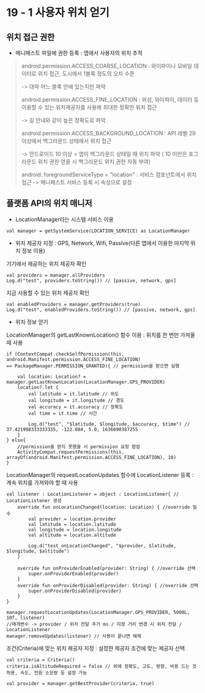 # 19 - 1 사용자 위치 얻기

## 위치 접근 권한

* 메니페스트 파일에 권한 등록 : 앱에서 사용자의 위치 추적

> android.permission.ACCESS_COARSE_LOCATION : 와이파이나 모바일 데이터로 위치 접근, 도시에서 1블록 정도의 오차 수준
>
> -> 대략 어느 블록 안에 있는지만 파악
>
> android.permission.ACCESS_FINE_LOCATION : 위성, 와이파이, 데이터 등 이용할 수 있는 위치제공자를 사용해 최대한 정확한 위치 접근
>
> -> 길 안내와 같이 높은 정확도로 파악
>
> android.permission.ACCESS_BACKGROUND_LOCATION : API 레벨 29 이상에서 백그라운드 상태에서 위치 접근
>
> -> 안드로이드 10 이상 > 앱이 백그라운드 상태일 때 위치 파악 ( 10 미만은 포그라운드 위치 권한 얻을 시 백그라운드 위치 권한 자동 부여)
>
> android: foregroundServiceType = "location" : 서비스 컴포넌트에서 위치 접근 -> 메니페스트 서비스 등록 시 속성으로 설정

## 플랫폼 API의 위치 매니저

* LocationManager라는 시스템 서비스 이용
~~~
val manager = getSystemService(LOCATION_SERVICE) as LocationManager
~~~

* 위치 제공자 지정 : GPS, Network, Wifi, Passive(다른 앱에서 이용한 마지막 위치 정보 이용)

기기에서 제공하는 위치 제공자 확인
~~~
val providers = manager.allProviders
Log.d("test", providers.toString()) // [passive, network, gps]
~~~

지금 사용할 수 있는 위치 제공자 확인
~~~
val enabledProviders = manager.getProviders(true)
Log.d("test", enabledProviders.toString()) // [passive, network, gps]
~~~

* 위치 정보 얻기

LocationManager의 getLastKnownLocation() 함수 이용 : 위치를 한 번만 가져올 때 사용
~~~
if (ContextCompat.checkSelfPermission(this, android.Manifest.permission.ACCESS_FINE_LOCATION)
== PackageManager.PERMISSION_GRANTED){ // permission을 받으면 실행
    
    val location: Location? = manager.getLastKnownLocation(LocationManager.GPS_PROVIDER)
    location?.let {
        val latitude = it.latitude // 위도
        val longitude = it.longitude // 경도
        val accuracy = it.accuracy // 정확도
        val time = it.time // 시간

        Log.d("test", "$latitude, $longitude, $accuracy, $time") // 37.421998333333335, -122.084, 5.0, 1636690387255
    }
} else{
    //permission을 받지 못했을 시 permission 요청 팝업
    ActivityCompat.requestPermissions(this, arrayOf(android.Manifest.permission.ACCESS_FINE_LOCATION), 10)
}
~~~

LocationManager의 requestLocationUpdates 함수에 LocationListener 등록 : 계속 위치를 가져와야 할 때 사용
~~~
val listener : LocationListener = object : LocationListener{ // LocationListener 생성
    override fun onLocationChanged(location: Location) { //override 필수
        val provider = location.provider
        val latitude = location.latitude
        val longitude = location.longitude
        val altitude = location.altitude

        Log.d("test_onLocationChanged", "$provider, $latitude, $longitude, $altitude")
    }

    override fun onProviderEnabled(provider: String) { //override 선택
        super.onProviderEnabled(provider)
    }
    override fun onProviderDisabled(provider: String) { //override 선택
        super.onProviderDisabled(provider)
    }
}

manager.requestLocationUpdates(LocationManager.GPS_PROVIDER, 5000L, 10f, listener)
//매개변수 -> provider / 위치 전달 주기 ms / 지정 거리 변경 시 위치 전달 / LocationListener 
manager.removeUpdates(listener) // 사용이 끝나면 해제
~~~

조건(Criteria)에 맞는 위치 제공자 지정 : 설정한 제공자 조건에 맞는 제공자 선택
~~~
val criteria = Criteria()
criteria.isAltitudeRequired = false // 외에 정확도, 고도, 방향, 비용 드는 것 허용, 속도, 전원 소모량 등 설정 가능

val provider = manager.getBestProvider(criteria, true)
~~~